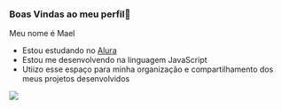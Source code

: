 ### Boas Vindas ao meu perfil👋

Meu nome é Mael

- Estou estudando no [Alura](https://www.alura.com.br)
- Estou me desenvolvendo na linguagem JavaScript
- Utiizo esse espaço para minha organização e compartilhamento dos meus projetos desenvolvidos

![](https://media1.tenor.com/m/5yDCX3zR6Z0AAAAC/batman-batdog.gif)

